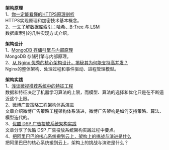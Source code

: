 **架构原理**      
1、[你一定能看懂的HTTPS原理剖析](https://mp.weixin.qq.com/s/pGu9tLiqC_Es2oStGoJKCw)  
HTTPS实现原理和加密技术基本概念。  
2、[一文了解数据库索引：哈希、B-Tree 与 LSM](https://mp.weixin.qq.com/s/mu892NF0r_YZ9UwQmuu-8A)  
数据库索引的几种实现方式介绍。  

**架构设计**      
1、[MongoDB 存储引擎与内部原理](https://mp.weixin.qq.com/s/oTqELN9vfMn9wbdAMcQ9Ug)  
MongoDB 存储引擎与内部原理。  
2、[从 Nginx 优秀的核心架构设计，揭秘其为何能支持高并发？](https://mp.weixin.qq.com/s/kZSZwXiIVRuqIuVNyF7I3w)  
Nginx的整体架构、处理过程和事件驱动、进程管理模型。  

**架构实践**  
1、[浅谈微视推荐系统中的特征工程](https://mp.weixin.qq.com/s/NqVP0ksfLiRLSGkuWxiz5A)  
数据和特征决定了机器学习算法的上限，而模型、算法的选择和优化只是在不断逼近这个上限。  
2、[微博广告策略工程架构体系演进](https://mp.weixin.qq.com/s/G5O4-ne2Ll4qJnKlQ_MWog)  
文章介绍微博广告策略工程架构体系演进，微博广告架构是如何支持策略、算法、模型迭代的。   
3、[优酷 DSP 广告投放系统架构实践](https://mp.weixin.qq.com/s/-N1cFXdwDrUBJ8TtB1cJVg)  
文章分享了优酷 DSP 广告投放系统架构实践过程中要点。  
4、[把阿里巴巴的核心系统搬到云上，架构上的挑战与演进是什么](https://mp.weixin.qq.com/s/LEijvQEmwKGKgKt7xtE5-A)  
把阿里巴巴的核心系统搬到云上，架构上的挑战与演进是什么？
